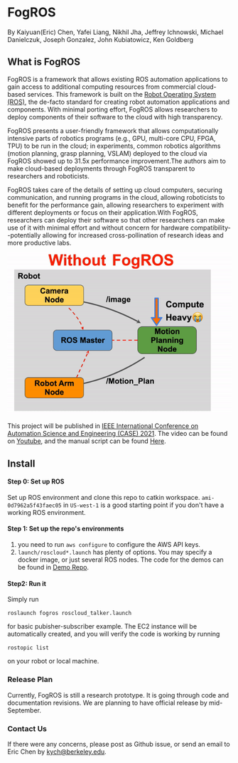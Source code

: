 # FogROS 

By Kaiyuan(Eric) Chen, Yafei Liang, Nikhil Jha, Jeffrey Ichnowski, Michael Danielczuk, Joseph Gonzalez, John Kubiatowicz, Ken Goldberg



## What is FogROS 

FogROS is a framework that allows existing ROS automation applications to gain access to additional computing resources from commercial cloud-based services. This framework is built on the [Robot Operating System (ROS)](https://www.ros.org/), the de-facto standard for creating robot automation applications and components. With minimal porting effort, FogROS allows researchers to deploy components of their software to the cloud with high transparency.

FogROS presents a user-friendly framework that allows computationally intensive parts of robotics programs (e.g., GPU, multi-core CPU, FPGA, TPU) to be run in the cloud; in experiments, common robotics algorithms (motion planning, grasp planning, VSLAM) deployed to the cloud via FogROS showed up to 31.5x performance improvement.The authors aim to make cloud-based deployments through FogROS transparent to researchers and roboticists. 

FogROS takes care of the details of setting up cloud computers, securing communication, and running programs in the cloud, allowing roboticists to benefit for the performance gain, allowing researchers to experiment with different deployments or focus on their application.With FogROS, researchers can deploy their software so that other researchers can make use of it with minimal effort and without concern for hardware compatibility--potentially allowing for increased cross-pollination of research ideas and more productive labs.

![Alt Text](https://github.com/BerkeleyAutomation/FogROS/raw/main/doc/FogROS.gif)

This project will be published in [IEEE International Conference on Automation Science and Engineering (CASE) 2021](https://case2021.sciencesconf.org/). The video can be found on [Youtube](https://www.youtube.com/watch?v=lSZw_Fkpnm0&t=2s), and the manual script can be found [Here](https://github.com/BerkeleyAutomation/FogROS/blob/main/doc/FogROS_CASE2021_Camera%20Ready.pdf). 

## Install

#### Step 0: Set up ROS
Set up ROS environment and clone this repo to catkin workspace. ```ami-0d7962a5f43faec05``` in ```US-west-1``` is a good starting point if you don't have a working ROS environment. 


#### Step 1:  Set up the repo's environments

1. you need to run ```aws configure``` to configure the AWS API keys. 
2. ```launch/roscloud*.launch``` has plenty of options. You may specify a docker image, or just several ROS nodes. The code for the demos can be found in [Demo Repo](https://github.com/BerkeleyAutomation/fogros-demos). 

#### Step2: Run it 
Simply run 

````
roslaunch fogros roscloud_talker.launch 
````

for basic pubisher-subscriber example. The EC2 instance will be automatically created, and you will verify the code is working by running 
```
rostopic list
```
on your robot or local machine. 



### Release Plan 

Currently, FogROS is still a research prototype. It is going through code and documentation revisions. We are planning to have official release by mid-September. 



### Contact Us 

If there were any concerns, please post as Github issue, or send an email to Eric Chen by kych@berkeley.edu. 
